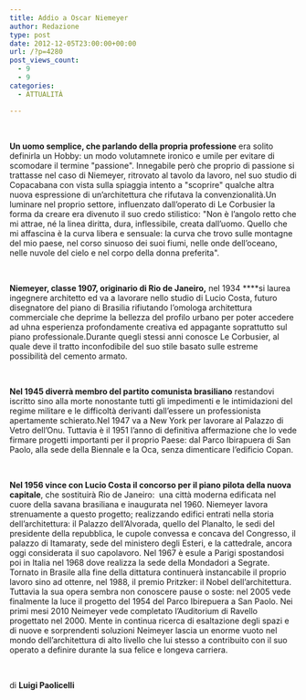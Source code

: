 ```yaml
---
title: Addio a Oscar Niemeyer
author: Redazione
type: post
date: 2012-12-05T23:00:00+00:00
url: /?p=4280
post_views_count:
  - 9
  - 9
categories:
  - ATTUALITÀ

---
```

&nbsp;

**Un uomo semplice, che parlando della propria professione** era solito definirla un Hobby: un modo volutamnete ironico e umile per evitare di scomodare il termine "passione". Innegabile per&ograve; che proprio di passione si trattasse nel caso di Niemeyer, ritrovato al tavolo da lavoro, nel suo studio di Copacabana con vista sulla spiaggia intento a "scoprire" qualche altra nuova espressione di un&#8217;architettura che rifutava la convenzionalit&agrave;.Un luminare nel proprio settore, influenzato dall&#8217;operato di Le Corbusier la forma da creare era divenuto il suo credo stilistico: "Non &egrave; l&#8217;angolo retto che mi attrae, n&eacute; la linea diritta, dura, inflessibile, creata dall&#8217;uomo. Quello che mi affascina &egrave; la curva libera e sensuale: la curva che trovo sulle montagne del mio paese, nel corso sinuoso dei suoi fiumi, nelle onde dell&#8217;oceano, nelle nuvole del cielo e nel corpo della donna preferita".&nbsp;

&nbsp;

**Niemeyer, classe 1907, originario di Rio de Janeiro,** nel 1934 ****si laurea ingegnere architetto ed va a lavorare nello studio di Lucio Costa, futuro disegnatore del piano di Brasilia rifiutando l&#8217;omologa architettura commerciale che deprime la bellezza del profilo urbano per poter accedere ad uhna esperienza profondamente creativa ed appagante soprattutto sul piano professionale.Durante quegli stessi anni conosce Le Corbusier, al quale deve il tratto inconfodibile del suo stile basato sulle estreme possibilit&agrave; del cemento armato.

&nbsp;

**Nel 1945 diverr&agrave; membro del partito comunista brasiliano** restandovi iscritto sino alla morte nonostante tutti gli impedimenti e le intimidazioni del regime militare e le difficolt&agrave; derivanti dall&#8217;essere un professionista apertamente schierato.Nel 1947 va a New York per lavorare al Palazzo di Vetro dell&#8217;Onu. Tuttavia &egrave; il 1951 l&#8217;anno di definitiva affermazione che lo vede firmare progetti importanti per il proprio Paese: dal Parco Ibirapuera di San Paolo, alla sede della Biennale e la Oca, senza dimenticare l&#8217;edificio Copan.

&nbsp;

**Nel 1956 vince con Lucio Costa il concorso per il piano pilota della nuova capitale**, che sostituir&agrave; Rio de Janeiro: &nbsp;una citt&agrave; moderna edificata nel cuore della savana brasiliana e inaugurata nel 1960. Niemeyer lavora strenuamente a questo progetto; realizzando edifici entrati nella storia dell&#8217;architettura: il Palazzo dell&#8217;Alvorada, quello del Planalto, le sedi del presidente della repubblica, le cupole convessa e concava del Congresso, il palazzo di Itamaraty, sede del ministero degli Esteri, e la cattedrale, ancora oggi considerata il suo capolavoro. Nel 1967 &egrave; esule a Parigi spostandosi poi in Italia nel 1968 dove realizza la sede della Mondadori a Segrate. Tornato in Brasile alla fine della dittatura continuer&agrave; instancabile il proprio lavoro sino ad ottenre, nel 1988, il premio Pritzker: il Nobel dell&#8217;architettura. Tuttavia la sua opera sembra non conoscere pause o soste: nel 2005 vede finalmente la luce il progetto del 1954 del Parco Ibirepuera a San Paolo. Nei primi mesi 2010 Neimeyer vede completato l&#8217;Auditorium di Ravello progettato nel 2000. Mente in continua ricerca di esaltazione degli spazi e di nuove e sorprendenti soluzioni Neimeyer lascia un enorme vuoto nel mondo dell&#8217;architettura di alto livello che lui stesso a contribuito con il suo operato a definire durante la sua felice e longeva carriera. &nbsp;

&nbsp;

di **Luigi Paolicelli**

&nbsp;

&nbsp;